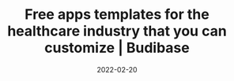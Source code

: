 ---
date: 2022-02-20
title: "Free apps templates for the healthcare industry that you can customize | Budibase"
description: "Browse our collection of healthcare app templates, customize for free, and self-host on your own infrastructure or let Budibase manage everything for you."
images: ["/small-business-apps/budibase.png"]
draft: "false"
type: templates
layout: list
---